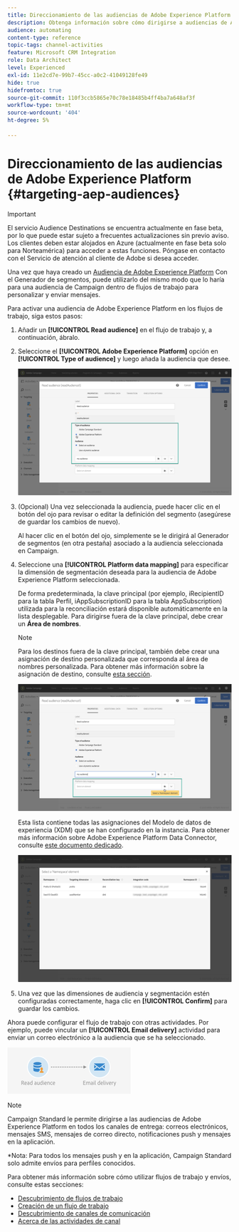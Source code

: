 ```yaml
---
title: Direccionamiento de las audiencias de Adobe Experience Platform
description: Obtenga información sobre cómo dirigirse a audiencias de Adobe Experience Platform dentro de flujos de trabajo.
audience: automating
content-type: reference
topic-tags: channel-activities
feature: Microsoft CRM Integration
role: Data Architect
level: Experienced
exl-id: 11e2cd7e-99b7-45cc-a0c2-41049128fe49
hide: true
hidefromtoc: true
source-git-commit: 110f3ccb5865e70c78e18485b4ff4ba7a648af3f
workflow-type: tm+mt
source-wordcount: '404'
ht-degree: 5%

---
```


# Direccionamiento de las audiencias de Adobe Experience Platform {#targeting-aep-audiences}

>[!IMPORTANT]
>
>El servicio Audience Destinations se encuentra actualmente en fase beta, por lo que puede estar sujeto a frecuentes actualizaciones sin previo aviso. Los clientes deben estar alojados en Azure (actualmente en fase beta solo para Norteamérica) para acceder a estas funciones. Póngase en contacto con el Servicio de atención al cliente de Adobe si desea acceder.

Una vez que haya creado un [Audiencia de Adobe Experience Platform](../../integrating/using/aep-about-audience-destinations-service.md) Con el Generador de segmentos, puede utilizarlo del mismo modo que lo haría para una audiencia de Campaign dentro de flujos de trabajo para personalizar y enviar mensajes.

Para activar una audiencia de Adobe Experience Platform en los flujos de trabajo, siga estos pasos:

1. Añadir un **[!UICONTROL Read audience]** en el flujo de trabajo y, a continuación, ábralo.

1. Seleccione el **[!UICONTROL Adobe Experience Platform]** opción en **[!UICONTROL Type of audience]** y luego añada la audiencia que desee.

   ![](assets/aep_wkf_readaudience.png)

1. (Opcional) Una vez seleccionada la audiencia, puede hacer clic en el botón del ojo para revisar o editar la definición del segmento (asegúrese de guardar los cambios de nuevo).

   Al hacer clic en el botón del ojo, simplemente se le dirigirá al Generador de segmentos (en otra pestaña) asociado a la audiencia seleccionada en Campaign.

1. Seleccione una **[!UICONTROL Platform data mapping]** para especificar la dimensión de segmentación deseada para la audiencia de Adobe Experience Platform seleccionada.

   De forma predeterminada, la clave principal (por ejemplo, iRecipientID para la tabla Perfil, iAppSubscriptionID para la tabla AppSubscription) utilizada para la reconciliación estará disponible automáticamente en la lista desplegable. Para dirigirse fuera de la clave principal, debe crear un **Área de nombres**.

   >[!NOTE]
   >
   >Para los destinos fuera de la clave principal, también debe crear una asignación de destino personalizada que corresponda al área de nombres personalizada. Para obtener más información sobre la asignación de destino, consulte [esta sección](../../administration/using/target-mappings-in-campaign.md).

   ![](assets/aep_wkf_readaudience_namespace.png)

   Esta lista contiene todas las asignaciones del Modelo de datos de experiencia (XDM) que se han configurado en la instancia. Para obtener más información sobre Adobe Experience Platform Data Connector, consulte [este documento dedicado](../../integrating/using/aep-about-data-connector.md).

   ![](assets/aep_wkf_readaudience_namespace2.png)

1. Una vez que las dimensiones de audiencia y segmentación estén configuradas correctamente, haga clic en **[!UICONTROL Confirm]** para guardar los cambios.

Ahora puede configurar el flujo de trabajo con otras actividades. Por ejemplo, puede vincular un **[!UICONTROL Email delivery]** actividad para enviar un correo electrónico a la audiencia que se ha seleccionado.

![](assets/aep_wkf_email.png)

>[!NOTE]
>
>Campaign Standard le permite dirigirse a las audiencias de Adobe Experience Platform en todos los canales de entrega: correos electrónicos, mensajes SMS, mensajes de correo directo, notificaciones push y mensajes en la aplicación.
>
>*Nota: Para todos los mensajes push y en la aplicación, Campaign Standard solo admite envíos para perfiles conocidos.

Para obtener más información sobre cómo utilizar flujos de trabajo y envíos, consulte estas secciones:

* [Descubrimiento de flujos de trabajo](../../automating/using/get-started-workflows.md)
* [Creación de un flujo de trabajo](../../automating/using/building-a-workflow.md)
* [Descubrimiento de canales de comunicación](../../channels/using/get-started-communication-channels.md)
* [Acerca de las actividades de canal](../../automating/using/about-channel-activities.md)
